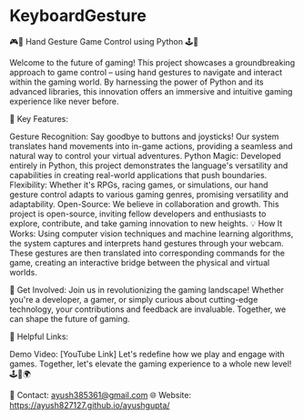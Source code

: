 # KeyboardGesture
🎮🙌 Hand Gesture Game Control using Python 🕹️🚀


Welcome to the future of gaming! This project showcases a groundbreaking approach to game control – using hand gestures to navigate and interact within the gaming world. By harnessing the power of Python and its advanced libraries, this innovation offers an immersive and intuitive gaming experience like never before.

🌟 Key Features:

Gesture Recognition: Say goodbye to buttons and joysticks! Our system translates hand movements into in-game actions, providing a seamless and natural way to control your virtual adventures.
Python Magic: Developed entirely in Python, this project demonstrates the language's versatility and capabilities in creating real-world applications that push boundaries.
Flexibility: Whether it's RPGs, racing games, or simulations, our hand gesture control adapts to various gaming genres, promising versatility and adaptability.
Open-Source: We believe in collaboration and growth. This project is open-source, inviting fellow developers and enthusiasts to explore, contribute, and take gaming innovation to new heights.
💡 How It Works:
Using computer vision techniques and machine learning algorithms, the system captures and interprets hand gestures through your webcam. These gestures are then translated into corresponding commands for the game, creating an interactive bridge between the physical and virtual worlds.

🚀 Get Involved:
Join us in revolutionizing the gaming landscape! Whether you're a developer, a gamer, or simply curious about cutting-edge technology, your contributions and feedback are invaluable. Together, we can shape the future of gaming.

🔗 Helpful Links:

Demo Video: [YouTube Link]
Let's redefine how we play and engage with games. Together, let's elevate the gaming experience to a whole new level! 🕹️🤚🌍

📧 Contact: ayush385361@gmail.com
🌐 Website: https://ayush827127.github.io/ayushgupta/
